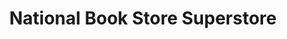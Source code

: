 ---
title: "National Book Store Superstore"
url: /quezon-city/national-book-store-superstore/
shop: books
---